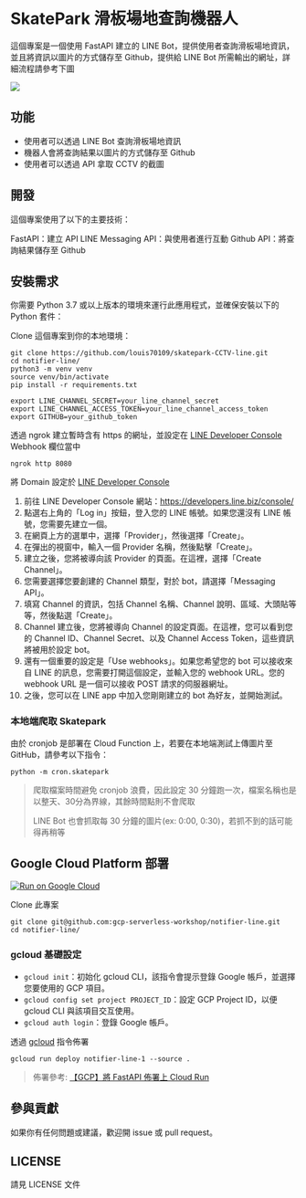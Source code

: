# SkatePark 滑板場地查詢機器人

這個專案是一個使用 FastAPI 建立的 LINE Bot，提供使用者查詢滑板場地資訊，並且將資訊以圖片的方式儲存至 Github，提供給 LINE Bot 所需輸出的網址，詳細流程請參考下圖

![](https://raw.githubusercontent.com/louis70109/skatepark-CCTV-line/main/user-flow.png)

## 功能

- 使用者可以透過 LINE Bot 查詢滑板場地資訊
- 機器人會將查詢結果以圖片的方式儲存至 Github
- 使用者可以透過 API 拿取 CCTV 的截圖

## 開發

這個專案使用了以下的主要技術：

FastAPI：建立 API
LINE Messaging API：與使用者進行互動
Github API：將查詢結果儲存至 Github

## 安裝需求

你需要 Python 3.7 或以上版本的環境來運行此應用程式，並確保安裝以下的 Python 套件：

Clone 這個專案到你的本地環境：

```
git clone https://github.com/louis70109/skatepark-CCTV-line.git
cd notifier-line/
python3 -m venv venv
source venv/bin/activate
pip install -r requirements.txt
```

```
export LINE_CHANNEL_SECRET=your_line_channel_secret
export LINE_CHANNEL_ACCESS_TOKEN=your_line_channel_access_token
export GITHUB=your_github_token
```

透過 ngrok 建立暫時含有 https 的網址，並設定在 [LINE Developer Console](https://developers.line.biz/console) Webhook 欄位當中

```
ngrok http 8080
```

將 Domain 設定於 [LINE Developer Console](https://developers.line.biz/console)

1. 前往 LINE Developer Console 網站：https://developers.line.biz/console/
2. 點選右上角的「Log in」按鈕，登入您的 LINE 帳號。如果您還沒有 LINE 帳號，您需要先建立一個。
3. 在網頁上方的選單中，選擇「Provider」，然後選擇「Create」。
4. 在彈出的視窗中，輸入一個 Provider 名稱，然後點擊「Create」。
5. 建立之後，您將被導向該 Provider 的頁面。在這裡，選擇「Create Channel」。
6. 您需要選擇您要創建的 Channel 類型，對於 bot，請選擇「Messaging API」。
7. 填寫 Channel 的資訊，包括 Channel 名稱、Channel 說明、區域、大頭貼等等，然後點選「Create」。
8. Channel 建立後，您將被導向 Channel 的設定頁面。在這裡，您可以看到您的 Channel ID、Channel Secret、以及 Channel Access Token，這些資訊將被用於設定 bot。
9. 還有一個重要的設定是「Use webhooks」。如果您希望您的 bot 可以接收來自 LINE 的訊息，您需要打開這個設定，並輸入您的 webhook URL。您的 webhook URL 是一個可以接收 POST 請求的伺服器網址。
10. 之後，您可以在 LINE app 中加入您剛剛建立的 bot 為好友，並開始測試。

### 本地端爬取 Skatepark

由於 cronjob 是部署在 Cloud Function 上，若要在本地端測試上傳圖片至 GitHub，請參考以下指令：

```
python -m cron.skatepark
```

> 爬取檔案時間避免 cronjob 浪費，因此設定 30 分鐘跑一次，檔案名稱也是以整天、30分為界線，其餘時間點則不會爬取
>
> LINE Bot 也會抓取每 30 分鐘的圖片(ex: 0:00, 0:30)，若抓不到的話可能得再稍等

## Google Cloud Platform 部署

[![Run on Google Cloud](https://deploy.cloud.run/button.svg)](https://deploy.cloud.run)

Clone 此專案

```
git clone git@github.com:gcp-serverless-workshop/notifier-line.git
cd notifier-line/
```

### gcloud 基礎設定

- `gcloud init`：初始化 gcloud CLI，該指令會提示登錄 Google 帳戶，並選擇您要使用的 GCP 項目。
- `gcloud config set project PROJECT_ID`：設定 GCP Project ID，以便 gcloud CLI 與該項目交互使用。
- `gcloud auth login`：登錄 Google 帳戶。

透過 [gcloud](https://cloud.google.com/sdk/docs/install?hl=zh-cn) 指令佈署

```
gcloud run deploy notifier-line-1 --source .
```

> 佈署參考: [【GCP】將 FastAPI 佈署上 Cloud Run](https://nijialin.com/2023/03/19/gcp-why-need-cloudrun-as-serverless/#5-%E4%BD%88%E7%BD%B2%E5%88%B0-Google-Cloud-Run)

## 參與貢獻

如果你有任何問題或建議，歡迎開 issue 或 pull request。

## LICENSE

請見 LICENSE 文件
